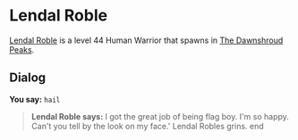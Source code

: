 # Lendal Roble



[Lendal Roble](/npc/174075) is a level 44 Human Warrior that spawns in [The Dawnshroud Peaks](/zone/174).



## Dialog

**You say:** `hail`



>**Lendal Roble says:** I got the great job of being flag boy. I'm so happy. Can't you tell by the look on my face.' Lendal Robles grins.
end
